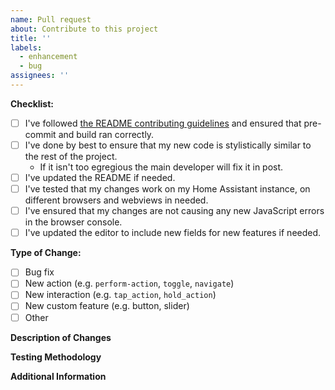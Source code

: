 ```yaml
---
name: Pull request
about: Contribute to this project
title: ''
labels:
  - enhancement
  - bug
assignees: ''
---
```


<!--
DO NOT DELETE THIS TEMPLATE.
Or at the very least make sure you include enough information so I know what you're adding.
-->

**Checklist:**

- [ ] I've followed [the README contributing guidelines](https://github.com/Nerwyn/service-call-tile-feature/blob/main/.github/CONTRIBUTING.md) and ensured that pre-commit and build ran correctly.
- [ ] I've done by best to ensure that my new code is stylistically similar to the rest of the project.
  - If it isn't too egregious the main developer will fix it in post.
- [ ] I've updated the README if needed.
- [ ] I've tested that my changes work on my Home Assistant instance, on different browsers and webviews in needed.
- [ ] I've ensured that my changes are not causing any new JavaScript errors in the browser console.
- [ ] I've updated the editor to include new fields for new features if needed.

**Type of Change:**

- [ ] Bug fix
- [ ] New action (e.g. `perform-action`, `toggle`, `navigate`)
- [ ] New interaction (e.g. `tap_action`, `hold_action`)
- [ ] New custom feature (e.g. button, slider)
- [ ] Other

**Description of Changes**

<!--
Describe the code changes you've made and why you made them.
-->

**Testing Methodology**

<!--
How did you test your changes?
Did you install the file to your Home Assistant server and ensure that the changes work?

What devices did you test your changes on? Web browsers?
-->

**Additional Information**
